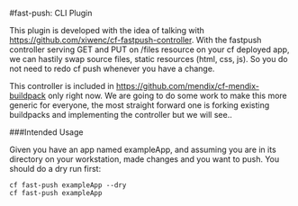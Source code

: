#fast-push: CLI Plugin

This plugin is developed with the idea of talking with <https://github.com/xiwenc/cf-fastpush-controller>. With the fastpush controller serving GET and PUT on /files resource on your cf deployed app, we can hastily swap source files, static resources (html, css, js). So you do not need to redo cf push whenever you have a change.

This controller is included in <https://github.com/mendix/cf-mendix-buildpack> only right now. We are going to do some work to make this more generic for everyone, the most straight forward one is forking existing buildpacks and implementing the controller but we will see..

###Intended Usage

Given you have an app named exampleApp, and assuming you are in its directory on your workstation, made changes and you want to push. You should do a dry run first:

    cf fast-push exampleApp --dry
    cf fast-push exampleApp
